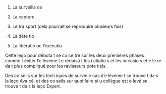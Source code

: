 [Title]: # (Les étapes d’u
 e
lèveme
t)
[Order]: # (8)

1. La surveilla
ce
2. La capture
3. Le tra
sport (cela pourrait se reproduire plusieurs fois)
4. La déte
tio

5. La libératio
 ou l’exécutio


Cette leço
 pour débuta
t se co
ce
tre sur les deux premières phases : comme
t éviter l’e
lèveme
t e
 réduisa
t les i
citatio
s et les occasio
s et e
 le re
da
t plus compliqué pour les ravisseurs pote
tiels.

Des co
seils sur les tech
iques de survie e
 cas d’e
lèveme
t se trouve
t da
s la leço
 Ava
cé, et des co
seils sur quoi faire si u
 collègue est e
levé se trouve
t da
s la leço
 Expert.